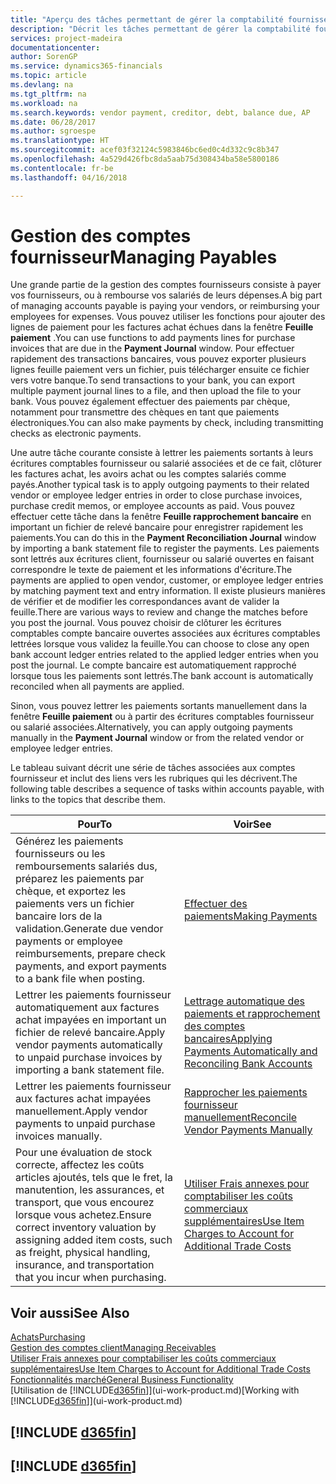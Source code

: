 ```yaml
---
title: "Aperçu des tâches permettant de gérer la comptabilité fournisseur| Microsoft Docs"
description: "Décrit les tâches permettant de gérer la comptabilité fournisseur, par exemple, le paiement des créditeurs ou le lettrage de paiements sortants dans la comptabilité pour clôturer des factures ou des avoirs."
services: project-madeira
documentationcenter: 
author: SorenGP
ms.service: dynamics365-financials
ms.topic: article
ms.devlang: na
ms.tgt_pltfrm: na
ms.workload: na
ms.search.keywords: vendor payment, creditor, debt, balance due, AP
ms.date: 06/28/2017
ms.author: sgroespe
ms.translationtype: HT
ms.sourcegitcommit: acef03f32124c5983846bc6ed0c4d332c9c8b347
ms.openlocfilehash: 4a529d426fbc8da5aab75d308434ba58e5800186
ms.contentlocale: fr-be
ms.lasthandoff: 04/16/2018

---
```

# <a name="managing-payables"></a><span data-ttu-id="ce83a-103">Gestion des comptes fournisseur</span><span class="sxs-lookup"><span data-stu-id="ce83a-103">Managing Payables</span></span>
<span data-ttu-id="ce83a-104">Une grande partie de la gestion des comptes fournisseurs consiste à payer vos fournisseurs, ou à rembourse vos salariés de leurs dépenses.</span><span class="sxs-lookup"><span data-stu-id="ce83a-104">A big part of managing accounts payable is paying your vendors, or reimbursing your employees for expenses.</span></span> <span data-ttu-id="ce83a-105">Vous pouvez utiliser les fonctions pour ajouter des lignes de paiement pour les factures achat échues dans la fenêtre **Feuille paiement** .</span><span class="sxs-lookup"><span data-stu-id="ce83a-105">You can use functions to add payments lines for purchase invoices that are due in the **Payment Journal** window.</span></span> <span data-ttu-id="ce83a-106">Pour effectuer rapidement des transactions bancaires, vous pouvez exporter plusieurs lignes feuille paiement vers un fichier, puis télécharger ensuite ce fichier vers votre banque.</span><span class="sxs-lookup"><span data-stu-id="ce83a-106">To send transactions to your bank, you can export multiple payment journal lines to a file, and then upload the file to your bank.</span></span> <span data-ttu-id="ce83a-107">Vous pouvez également effectuer des paiements par chèque, notamment pour transmettre des chèques en tant que paiements électroniques.</span><span class="sxs-lookup"><span data-stu-id="ce83a-107">You can also make payments by check, including transmitting checks as electronic payments.</span></span>

<span data-ttu-id="ce83a-108">Une autre tâche courante consiste à lettrer les paiements sortants à leurs écritures comptables fournisseur ou salarié associées et de ce fait, clôturer les factures achat, les avoirs achat ou les comptes salariés comme payés.</span><span class="sxs-lookup"><span data-stu-id="ce83a-108">Another typical task is to apply outgoing payments to their related vendor or employee ledger entries in order to close purchase invoices, purchase credit memos, or employee accounts as paid.</span></span> <span data-ttu-id="ce83a-109">Vous pouvez effectuer cette tâche dans la fenêtre **Feuille rapprochement bancaire** en important un fichier de relevé bancaire pour enregistrer rapidement les paiements.</span><span class="sxs-lookup"><span data-stu-id="ce83a-109">You can do this in the **Payment Reconciliation Journal** window by importing a bank statement file to register the payments.</span></span> <span data-ttu-id="ce83a-110">Les paiements sont lettrés aux écritures client, fournisseur ou salarié ouvertes en faisant correspondre le texte de paiement et les informations d'écriture.</span><span class="sxs-lookup"><span data-stu-id="ce83a-110">The payments are applied to open vendor, customer, or employee ledger entries by matching payment text and entry information.</span></span> <span data-ttu-id="ce83a-111">Il existe plusieurs manières de vérifier et de modifier les correspondances avant de valider la feuille.</span><span class="sxs-lookup"><span data-stu-id="ce83a-111">There are various ways to review and change the matches before you post the journal.</span></span> <span data-ttu-id="ce83a-112">Vous pouvez choisir de clôturer les écritures comptables compte bancaire ouvertes associées aux écritures comptables lettrées lorsque vous validez la feuille.</span><span class="sxs-lookup"><span data-stu-id="ce83a-112">You can choose to close any open bank account ledger entries related to the applied ledger entries when you post the journal.</span></span> <span data-ttu-id="ce83a-113">Le compte bancaire est automatiquement rapproché lorsque tous les paiements sont lettrés.</span><span class="sxs-lookup"><span data-stu-id="ce83a-113">The bank account is automatically reconciled when all payments are applied.</span></span>

<span data-ttu-id="ce83a-114">Sinon, vous pouvez lettrer les paiements sortants manuellement dans la fenêtre **Feuille paiement** ou à partir des écritures comptables fournisseur ou salarié associées.</span><span class="sxs-lookup"><span data-stu-id="ce83a-114">Alternatively, you can apply outgoing payments manually in the **Payment Journal** window or from the related vendor or employee ledger entries.</span></span>

<span data-ttu-id="ce83a-115">Le tableau suivant décrit une série de tâches associées aux comptes fournisseur et inclut des liens vers les rubriques qui les décrivent.</span><span class="sxs-lookup"><span data-stu-id="ce83a-115">The following table describes a sequence of tasks within accounts payable, with links to the topics that describe them.</span></span>

| <span data-ttu-id="ce83a-116">Pour</span><span class="sxs-lookup"><span data-stu-id="ce83a-116">To</span></span> | <span data-ttu-id="ce83a-117">Voir</span><span class="sxs-lookup"><span data-stu-id="ce83a-117">See</span></span> |
| --- | --- |
| <span data-ttu-id="ce83a-118">Générez les paiements fournisseurs ou les remboursements salariés dus, préparez les paiements par chèque, et exportez les paiements vers un fichier bancaire lors de la validation.</span><span class="sxs-lookup"><span data-stu-id="ce83a-118">Generate due vendor payments or employee reimbursements, prepare check payments, and export payments to a bank file when posting.</span></span> |[<span data-ttu-id="ce83a-119">Effectuer des paiements</span><span class="sxs-lookup"><span data-stu-id="ce83a-119">Making Payments</span></span>](payables-make-payments.md) |
| <span data-ttu-id="ce83a-120">Lettrer les paiements fournisseur automatiquement aux factures achat impayées en important un fichier de relevé bancaire.</span><span class="sxs-lookup"><span data-stu-id="ce83a-120">Apply vendor payments automatically to unpaid purchase invoices by importing a bank statement file.</span></span> |[<span data-ttu-id="ce83a-121">Lettrage automatique des paiements et rapprochement des comptes bancaires</span><span class="sxs-lookup"><span data-stu-id="ce83a-121">Applying Payments Automatically and Reconciling Bank Accounts</span></span>](receivables-apply-payments-auto-reconcile-bank-accounts.md) |
| <span data-ttu-id="ce83a-122">Lettrer les paiements fournisseur aux factures achat impayées manuellement.</span><span class="sxs-lookup"><span data-stu-id="ce83a-122">Apply vendor payments to unpaid purchase invoices manually.</span></span> |[<span data-ttu-id="ce83a-123">Rapprocher les paiements fournisseur manuellement</span><span class="sxs-lookup"><span data-stu-id="ce83a-123">Reconcile Vendor Payments Manually</span></span>](payables-how-apply-purchase-transactions-manually.md) |
|<span data-ttu-id="ce83a-124">Pour une évaluation de stock correcte, affectez les coûts articles ajoutés, tels que le fret, la manutention, les assurances, et transport, que vous encourez lorsque vous achetez.</span><span class="sxs-lookup"><span data-stu-id="ce83a-124">Ensure correct inventory valuation by assigning added item costs, such as freight, physical handling, insurance, and transportation that you incur when purchasing.</span></span>|[<span data-ttu-id="ce83a-125">Utiliser Frais annexes pour comptabiliser les coûts commerciaux supplémentaires</span><span class="sxs-lookup"><span data-stu-id="ce83a-125">Use Item Charges to Account for Additional Trade Costs</span></span>](payables-how-assign-item-charges.md)|

## <a name="see-also"></a><span data-ttu-id="ce83a-126">Voir aussi</span><span class="sxs-lookup"><span data-stu-id="ce83a-126">See Also</span></span>
[<span data-ttu-id="ce83a-127">Achats</span><span class="sxs-lookup"><span data-stu-id="ce83a-127">Purchasing</span></span>](purchasing-manage-purchasing.md)  
[<span data-ttu-id="ce83a-128">Gestion des comptes client</span><span class="sxs-lookup"><span data-stu-id="ce83a-128">Managing Receivables</span></span>](receivables-manage-receivables.md)  
[<span data-ttu-id="ce83a-129">Utiliser Frais annexes pour comptabiliser les coûts commerciaux supplémentaires</span><span class="sxs-lookup"><span data-stu-id="ce83a-129">Use Item Charges to Account for Additional Trade Costs</span></span>](payables-how-assign-item-charges.md)  
[<span data-ttu-id="ce83a-130">Fonctionnalités marché</span><span class="sxs-lookup"><span data-stu-id="ce83a-130">General Business Functionality</span></span>](ui-across-business-areas.md)  
<span data-ttu-id="ce83a-131">[Utilisation de [!INCLUDE[d365fin](includes/d365fin_md.md)]](ui-work-product.md)</span><span class="sxs-lookup"><span data-stu-id="ce83a-131">[Working with [!INCLUDE[d365fin](includes/d365fin_md.md)]](ui-work-product.md)</span></span>

## [!INCLUDE [d365fin](includes/free_trial_md.md)]  
## [!INCLUDE [d365fin](includes/training_link_md.md)]

